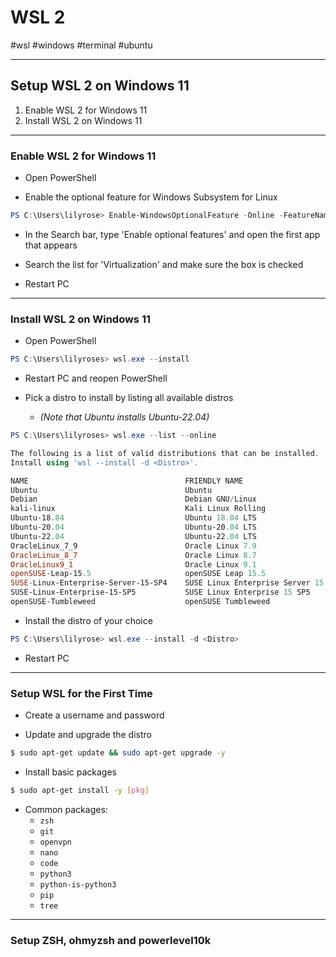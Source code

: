 # WSL 2
#wsl #windows #terminal #ubuntu

---

## Setup WSL 2 on Windows 11

1. Enable WSL 2 for Windows 11
2. Install WSL 2 on Windows 11


---

### Enable WSL 2 for Windows 11

- Open PowerShell

- Enable the optional feature for Windows Subsystem for Linux

```powershell
PS C:\Users\lilyrose> Enable-WindowsOptionalFeature -Online -FeatureName Microsoft-Windows-Subsystem-Linux
```

- In the Search bar, type 'Enable optional features' and open the first app that appears

- Search the list for 'Virtualization' and make sure the box is checked

- Restart PC

---

### Install WSL 2 on Windows 11

- Open PowerShell

```powershell
PS C:\Users\lilyroses> wsl.exe --install
```

- Restart PC and reopen PowerShell

- Pick a distro to install by listing all available distros
	- *(Note that Ubuntu installs Ubuntu-22.04)*

```powershell
PS C:\Users\lilyroses> wsl.exe --list --online

The following is a list of valid distributions that can be installed.
Install using 'wsl --install -d <Distro>'.

NAME                                   FRIENDLY NAME
Ubuntu                                 Ubuntu
Debian                                 Debian GNU/Linux
kali-linux                             Kali Linux Rolling
Ubuntu-18.04                           Ubuntu 18.04 LTS
Ubuntu-20.04                           Ubuntu-20.04 LTS
Ubuntu-22.04                           Ubuntu-22.04 LTS
OracleLinux_7_9                        Oracle Linux 7.9
OracleLinux_8_7                        Oracle Linux 8.7
OracleLinux9_1                         Oracle Linux 9.1
openSUSE-Leap-15.5                     openSUSE Leap 15.5
SUSE-Linux-Enterprise-Server-15-SP4    SUSE Linux Enterprise Server 15 SP4
SUSE-Linux-Enterprise-15-SP5           SUSE Linux Enterprise 15 SP5
openSUSE-Tumbleweed                    openSUSE Tumbleweed
```

- Install the distro of your choice

```powershell
PS C:\Users\lilyrose> wsl.exe --install -d <Distro>
```

- Restart PC

---

### Setup WSL for the First Time

- Create a username and password

- Update and upgrade the distro 

```bash
$ sudo apt-get update && sudo apt-get upgrade -y
```

- Install basic packages

```bash
$ sudo apt-get install -y [pkg]
```

- Common packages:
	- `zsh`
	- `git`
	- `openvpn`
	- `nano`
	- `code`
	- `python3`
	- `python-is-python3`
	- `pip`
	- `tree`

---

### Setup ZSH, ohmyzsh and powerlevel10k

